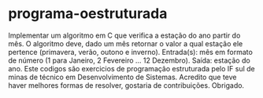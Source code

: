 # programa-oestruturada
Implementar um algoritmo em C que verifica a estação do ano partir do mês. O algoritmo deve, dado um mês retornar o valor a qual estação ele pertence (primavera, verão, outono e inverno). Entrada(s): mês em formato de número (1 para Janeiro, 2 Fevereiro … 12 Dezembro). Saída: estação do ano.
Este codigos são exercicios de programação estruturada pelo IF sul de minas de técnico em Desenvolvimento de Sistemas. 
Acredito que teve haver melhores formas de resolver, gostaria de contribuições. Obrigado.
